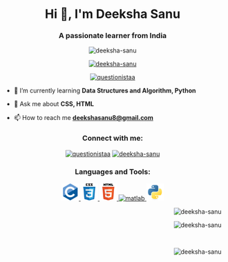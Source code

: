

<h1 align="center">Hi 👋, I'm Deeksha Sanu</h1>
<h3 align="center">A passionate learner from India</h3>

<p align="center"> <img src="https://komarev.com/ghpvc/?username=deeksha-sanu&label=Profile%20views&color=0e75b6&style=flat" alt="deeksha-sanu" /> </p>

<p align="center"> <a href="https://github.com/ryo-ma/github-profile-trophy"><img src="https://github-profile-trophy.vercel.app/?username=deeksha-sanu" alt="deeksha-sanu" /></a> </p>

<p align="center"> <a href="https://twitter.com/questionistaa" target="blank"><img src="https://img.shields.io/twitter/follow/questionistaa?logo=twitter&style=for-the-badge" alt="questionistaa" /></a> </p>

- 🌱 I’m currently learning **Data Structures and Algorithm, Python**

- 💬 Ask me about **CSS, HTML**

- 📫 How to reach me **deekshasanu8@gmail.com**

<h3 align="center">Connect with me:</h3>
<p align="center">
<a href="https://twitter.com/questionistaa" target="blank"><img align="center" src="https://raw.githubusercontent.com/rahuldkjain/github-profile-readme-generator/master/src/images/icons/Social/twitter.svg" alt="questionistaa" height="30" width="40" /></a>
<a href="https://linkedin.com/in/deeksha-sanu" target="blank"><img align="center" src="https://raw.githubusercontent.com/rahuldkjain/github-profile-readme-generator/master/src/images/icons/Social/linked-in-alt.svg" alt="deeksha-sanu" height="30" width="40" /></a>
</p>

<h3 align="center">Languages and Tools:</h3>
<p align="center"> <a href="https://www.cprogramming.com/" target="_blank"> <img src="https://raw.githubusercontent.com/devicons/devicon/master/icons/c/c-original.svg" alt="c" width="40" height="40"/> </a> <a href="https://www.w3schools.com/css/" target="_blank"> <img src="https://raw.githubusercontent.com/devicons/devicon/master/icons/css3/css3-original-wordmark.svg" alt="css3" width="40" height="40"/> </a> <a href="https://www.w3.org/html/" target="_blank"> <img src="https://raw.githubusercontent.com/devicons/devicon/master/icons/html5/html5-original-wordmark.svg" alt="html5" width="40" height="40"/> </a> <a href="https://www.mathworks.com/" target="_blank"> <img src="https://upload.wikimedia.org/wikipedia/commons/2/21/Matlab_Logo.png" alt="matlab" width="40" height="40"/> </a> <a href="https://www.python.org" target="_blank"> <img src="https://raw.githubusercontent.com/devicons/devicon/master/icons/python/python-original.svg" alt="python" width="40" height="40"/> </a> </p>

<p><img align="right" src="https://github-readme-stats.vercel.app/api/top-langs?username=deeksha-sanu&show_icons=true&locale=en&layout=compact" alt="deeksha-sanu" /></p>

<br>

<p>&nbsp;<img align="right" src="https://github-readme-stats.vercel.app/api?username=deeksha-sanu&show_icons=true&locale=en" alt="deeksha-sanu" /></p>
<br>

<p><img align="right" src="https://github-readme-streak-stats.herokuapp.com/?user=deeksha-sanu&" alt="deeksha-sanu" /></p>
<br>
